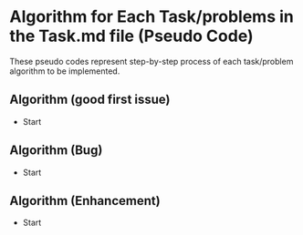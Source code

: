 # Algorithm for Each Task/problems in the Task.md file (Pseudo Code)

These pseudo codes represent step-by-step process of each task/problem algorithm to be implemented.

## Algorithm (good first issue)

- Start

## Algorithm (Bug)

- Start

## Algorithm (Enhancement)

- Start

